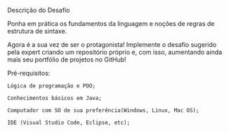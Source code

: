 Descrição do Desafio

Ponha em prática os fundamentos da linguagem e noções de regras de estrutura de sintaxe.

Agora é a sua vez de ser o protagonista! Implemente o desafio sugerido pela expert criando um repositório próprio e, com isso, aumentando ainda mais seu portfólio de projetos no GitHub!

Pré-requisitos:

    Lógica de programação e POO;

    Conhecimentos básicos em Java;

    Computador com SO de sua preferência(Windows, Linux, Mac OS);

    IDE (Visual Studio Code, Eclipse, etc);

